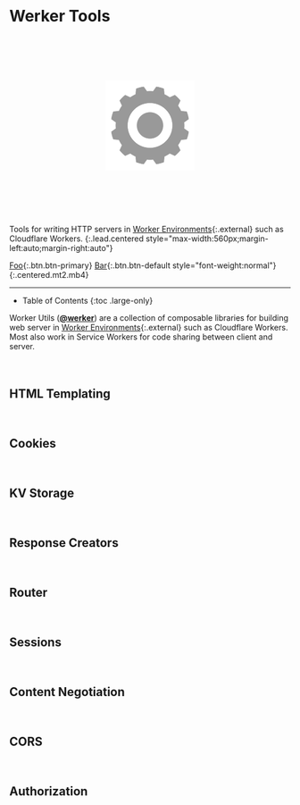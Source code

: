 # Werker Tools

<picture class="app-button" style="display:block;text-align:center">
  <img src="assets/img/werker.png" alt="Logo" style="height:10rem;width:10rem; margin:5rem 0">
</picture>

Tools for writing HTTP servers in [Worker Environments][1]{:.external} such as Cloudflare Workers.
{:.lead.centered style="max-width:560px;margin-left:auto;margin-right:auto"}

[1]: https://workers.js.org/

[Foo](#foo){:.btn.btn-primary}
[Bar](#bar){:.btn.btn-default style="font-weight:normal"}
{:.centered.mt2.mb4}

***

* Table of Contents
{:toc .large-only}

Worker Utils ([**@werker**][2]) are a collection of composable libraries for building web server in [Worker Environments][1]{:.external} such as Cloudflare Workers. 
Most also work in Service Workers for code sharing between client and server.

<!-- The goal is to build an entire web framework, similar to express.js. -->

[2]: https://www.npmjs.com/org/werker

## HTML Templating

## Cookies

## KV Storage

## Response Creators

## Router

## Sessions

## Content Negotiation

## CORS

## Authorization

<br/>

<style>
.page > p { position: relative }
.page > header > h1 + .hr { 
  display: none; 
}

.mt6 { margin-top: 6rem }
.mb2 { margin-bottom: 1.5rem }

h1, h2, h3, .h1, .h2, .h3 { margin-top: 4rem }
h4, h5, h6, .h4, .h5, .h6 { margin-top: 3rem }
.page > hr { margin: 4rem 0 }

clap-button {
  --clap-button-color: var(--accent-color);
}

h2 + p > clap-button[url^="#"] {
  margin: 0;
  width: 3rem;
  height: 3rem;
  position: absolute;
  left: -6rem;
  margin-top: -3rem;
  font-size: smaller;
  color: var(--gray-text);
  --clap-button-color: var(--menu-text);
}

.page > header > h1 { 
  width: 100%!important;
  font-size: 4rem;
  text-align: center;
  width: 100%!important;
}

.larger { font-size: larger; }
.smaller { font-size: smaller; }

.layout-welcome { padding-top: 4rem; }
#_navbar { transform: translateY(-5rem); }

#legend + dl {
  display: grid;
  grid-template-columns: repeat(auto-fill, 36px minmax(min(300px, 100%), 1fr));
  grid-gap: 0.5rem;
}
#legend + dl dd {
  margin: 0;
}

/* .btn-primary { color: #333; }
.btn-primary:hover { color: #333; } */

table.stretch-table { margin: 2rem -1rem!important; width:calc(100% + 2rem)!important; }
</style>
<script>window.dispatchEvent(new HashChangeEvent('hashchange', { newURL: new URL('#noop', location).href }))</script>